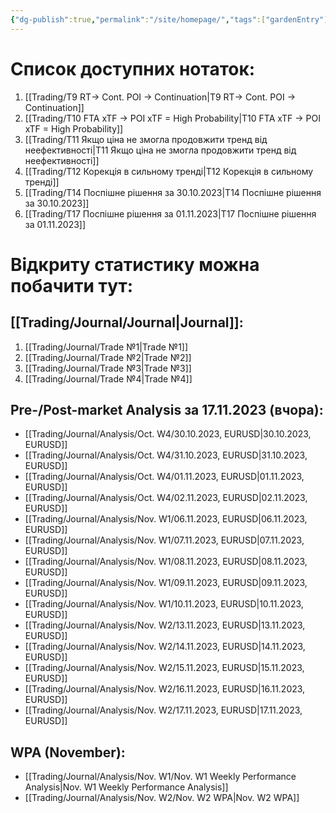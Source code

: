 ```yaml
---
{"dg-publish":true,"permalink":"/site/homepage/","tags":["gardenEntry"]}
---
```


# Список доступних нотаток:
1. [[Trading/T9 RT→ Cont. POI → Continuation\|T9 RT→ Cont. POI → Continuation]]
2. [[Trading/T10 FTA xTF → POI xTF = High Probability\|T10 FTA xTF → POI xTF = High Probability]]
3. [[Trading/T11 Якщо ціна не змогла продовжити тренд від неефективності\|T11 Якщо ціна не змогла продовжити тренд від неефективності]]
4. [[Trading/T12 Корекція в сильному тренді\|T12 Корекція в сильному тренді]]
5. [[Trading/T14 Поспішне рішення за 30.10.2023\|T14 Поспішне рішення за 30.10.2023]]
6. [[Trading/T17 Поспішне рішення за 01.11.2023\|T17 Поспішне рішення за 01.11.2023]]

# Відкриту статистику можна побачити тут:
## [[Trading/Journal/Journal\|Journal]]:
1. [[Trading/Journal/Trade №1\|Trade №1]]
2. [[Trading/Journal/Trade №2\|Trade №2]]
3. [[Trading/Journal/Trade №3\|Trade №3]]
4. [[Trading/Journal/Trade №4\|Trade №4]]
## Pre-/Post-market Analysis за 17.11.2023 (вчора):
- [[Trading/Journal/Analysis/Oct. W4/30.10.2023, EURUSD\|30.10.2023, EURUSD]]
- [[Trading/Journal/Analysis/Oct. W4/31.10.2023, EURUSD\|31.10.2023, EURUSD]]
- [[Trading/Journal/Analysis/Oct. W4/01.11.2023, EURUSD\|01.11.2023, EURUSD]]
- [[Trading/Journal/Analysis/Oct. W4/02.11.2023, EURUSD\|02.11.2023, EURUSD]]
- [[Trading/Journal/Analysis/Nov. W1/06.11.2023, EURUSD\|06.11.2023, EURUSD]]
- [[Trading/Journal/Analysis/Nov. W1/07.11.2023, EURUSD\|07.11.2023, EURUSD]]
- [[Trading/Journal/Analysis/Nov. W1/08.11.2023, EURUSD\|08.11.2023, EURUSD]]
- [[Trading/Journal/Analysis/Nov. W1/09.11.2023, EURUSD\|09.11.2023, EURUSD]]
- [[Trading/Journal/Analysis/Nov. W1/10.11.2023, EURUSD\|10.11.2023, EURUSD]]
- [[Trading/Journal/Analysis/Nov. W2/13.11.2023, EURUSD\|13.11.2023, EURUSD]]
- [[Trading/Journal/Analysis/Nov. W2/14.11.2023, EURUSD\|14.11.2023, EURUSD]]
- [[Trading/Journal/Analysis/Nov. W2/15.11.2023, EURUSD\|15.11.2023, EURUSD]]
- [[Trading/Journal/Analysis/Nov. W2/16.11.2023, EURUSD\|16.11.2023, EURUSD]]
- [[Trading/Journal/Analysis/Nov. W2/17.11.2023, EURUSD\|17.11.2023, EURUSD]]

## WPA (November):
- [[Trading/Journal/Analysis/Nov. W1/Nov. W1 Weekly Performance Analysis\|Nov. W1 Weekly Performance Analysis]]
- [[Trading/Journal/Analysis/Nov. W2/Nov. W2 WPA\|Nov. W2 WPA]]